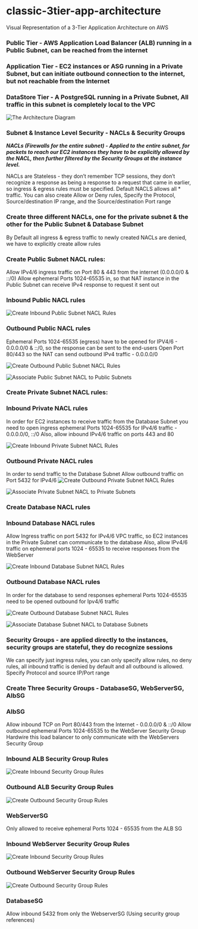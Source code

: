 # classic-3tier-app-architecture
Visual Representation of a 3-Tier Application Architecture on AWS

### Public Tier - AWS Application Load Balancer (ALB) running in a Public Subnet, can be reached from the internet

### Application Tier - EC2 instances or ASG running in a Private Subnet, but can initiate outbound connection to the internet, but not reachable from the Internet

### DataStore Tier - A PostgreSQL running in a Private Subnet, All traffic in this subnet is completely local to the VPC


![The Architecture Diagram](./assets/Classic-3Tier-App%20(1).jpeg)



### Subnet & Instance Level Security - NACLs & Security Groups
***NACLs (Firewalls for the entire subnet) - Applied to the entire subnet, for packets to reach our EC2 instances they have to be explicitly allowed by the NACL, then further filtered by the Security Groups at the instance level.***

NACLs are Stateless - they don’t remember TCP sessions, they don’t recognize a response as being a response to a request that came in earlier, so ingress & egress rules must be specified. Default NACLS allows all * traffic. You can also create Allow or Deny rules, Specify the Protocol, Source/destination IP range, and the Source/destination Port range

### Create three different NACLs, one for the private subnet & the other for the Public Subnet & Database Subnet
By Default all ingress & egress traffic to newly created NACLs are denied, we have to explicitly create allow rules

### Create Public Subnet NACL rules:
Allow IPv4/6 ingress traffic on Port 80 & 443 from the internet (0.0.0.0/0 & ::/0)
Allow ephemeral Ports 1024-65535 in, so that NAT instance in the Public Subnet can receive IPv4 response to request it sent out

### Inbound Public NACL rules

![Create Inbound Public Subnet NACL Rules](./assets/PublicSubnetNACL.png)

### Outbound Public NACL rules
Ephemeral Ports 1024-65535 (egress) have to be opened for IPV4/6 - 0.0.0.0/0 & ::/0, so the response can be sent to the end-users
Open Port 80/443 so the NAT can send outbound IPv4 traffic - 0.0.0.0/0

![Create Outbound Public Subnet NACL Rules](./assets/PublicSubnetNACLOutBound.png)

![Associate Public Subnet NACL to Public Subnets](./assets/PublicSubnetNACLAssoc.png)

### Create Private Subnet NACL rules:


### Inbound Private NACL rules

In order for EC2 instances to receive traffic from the Database Subnet you need to open ingress ephemeral Ports 1024-65535 for IPv4/6 traffic - 0.0.0.0/0, ::/0
Also, allow inbound IPv4/6 traffic on ports 443 and 80

![Create Inbound Private Subnet NACL Rules](./assets/PrivateSubnetNACL.png)

### Outbound Private NACL rules
In order to send traffic to the Database Subnet Allow outbound traffic on Port 5432 for IPv4/6
![Create Outbound Private Subnet NACL Rules](./assets/PrivateSubnetNACLOutBound.png)

![Associate Private Subnet NACL to Private Subnets](./assets/PrivateSubnetNACLAssoc.png)

### Create Database NACL rules 

### Inbound Database NACL rules
Allow Ingress traffic on port 5432 for IPv4/6 VPC traffic, so EC2 instances in the Private Subnet can communicate to the database
Also, allow IPv4/6 traffic on ephemeral ports 1024 - 65535 to receive responses from the WebServer

![Create Inbound Database Subnet NACL Rules](./assets/DatabaseSubnetNACL.png)

### Outbound Database NACL rules
In order for the database to send responses ephemeral Ports 1024-65535 need to be opened outbound for Ipv4/6 traffic

![Create Outbound Database Subnet NACL Rules](./assets/DatabaseSubnetNACLOutBound.png)

![Associate Database Subnet NACL to Database Subnets](./assets/DatabaseSubnetNACLAssoc.png)

### Security Groups - are applied directly to the instances, security groups are stateful, they do recognize sessions
We can specify just ingress rules, you can only specify allow rules, no deny rules, all inbound traffic is denied by default and all outbound is allowed. Specify Protocol and source IP/Port range

### Create Three Security Groups - DatabaseSG, WebServerSG, AlbSG

### AlbSG
Allow inbound TCP on Port 80/443 from the Internet - 0.0.0.0/0 & ::/0
Allow outbound ephemeral Ports 1024-65535 to the WebServer Security Group
Hardwire this load balancer to only communicate with the WebServers Security Group

### Inbound ALB Security Group Rules

![Create Inbound Security Group Rules](./assets/AlbSG.png)

### Outbound ALB Security Group Rules

![Create Outbound Security Group Rules](./assets/OutboundAlbSG.png)

### WebServerSG
Only allowed to receive ephemeral Ports 1024 - 65535 from the ALB SG

### Inbound WebServer Security Group Rules

![Create Inbound Security Group Rules](./assets/WebServerSG.png)

### Outbound WebServer Security Group Rules

![Create Outbound Security Group Rules](./assets/OutboundWebServerSG.png)

### DatabaseSG
Allow inbound 5432 from only the WebserverSG (Using security group references)
